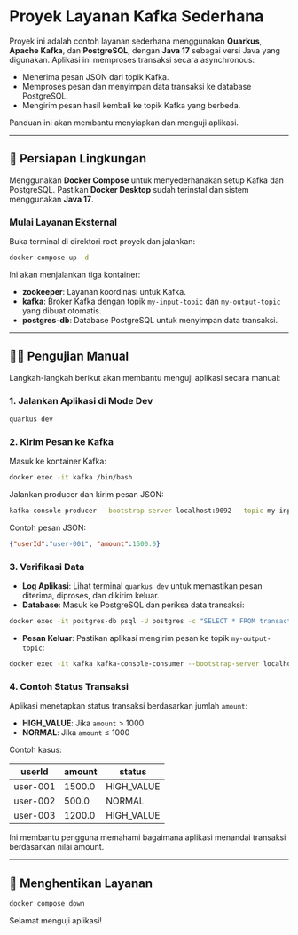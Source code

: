 # Proyek Layanan Kafka Sederhana

Proyek ini adalah contoh layanan sederhana menggunakan **Quarkus**, **Apache Kafka**, dan **PostgreSQL**, dengan **Java 17** sebagai versi Java yang digunakan. Aplikasi ini memproses transaksi secara asynchronous:

* Menerima pesan JSON dari topik Kafka.
* Memproses pesan dan menyimpan data transaksi ke database PostgreSQL.
* Mengirim pesan hasil kembali ke topik Kafka yang berbeda.

Panduan ini akan membantu menyiapkan dan menguji aplikasi.

---

## 🚀 Persiapan Lingkungan

Menggunakan **Docker Compose** untuk menyederhanakan setup Kafka dan PostgreSQL. Pastikan **Docker Desktop** sudah terinstal dan sistem menggunakan **Java 17**.

### Mulai Layanan Eksternal

Buka terminal di direktori root proyek dan jalankan:

```bash
docker compose up -d
```

Ini akan menjalankan tiga kontainer:

* **zookeeper**: Layanan koordinasi untuk Kafka.
* **kafka**: Broker Kafka dengan topik `my-input-topic` dan `my-output-topic` yang dibuat otomatis.
* **postgres-db**: Database PostgreSQL untuk menyimpan data transaksi.

---

## 🕵️‍♂️ Pengujian Manual

Langkah-langkah berikut akan membantu menguji aplikasi secara manual:

### 1. Jalankan Aplikasi di Mode Dev

```bash
quarkus dev
```

### 2. Kirim Pesan ke Kafka

Masuk ke kontainer Kafka:

```bash
docker exec -it kafka /bin/bash
```

Jalankan producer dan kirim pesan JSON:

```bash
kafka-console-producer --bootstrap-server localhost:9092 --topic my-input-topic
```

Contoh pesan JSON:

```json
{"userId":"user-001", "amount":1500.0}
```

### 3. Verifikasi Data

* **Log Aplikasi**: Lihat terminal `quarkus dev` untuk memastikan pesan diterima, diproses, dan dikirim keluar.
* **Database**: Masuk ke PostgreSQL dan periksa data transaksi:

```bash
docker exec -it postgres-db psql -U postgres -c "SELECT * FROM transaction;"
```

* **Pesan Keluar**: Pastikan aplikasi mengirim pesan ke topik `my-output-topic`:

```bash
docker exec -it kafka kafka-console-consumer --bootstrap-server localhost:9092 --topic my-output-topic --from-beginning
```

### 4. Contoh Status Transaksi

Aplikasi menetapkan status transaksi berdasarkan jumlah `amount`:

* **HIGH\_VALUE**: Jika `amount` > 1000
* **NORMAL**: Jika `amount` ≤ 1000

Contoh kasus:

| userId   | amount | status      |
| -------- | ------ | ----------- |
| user-001 | 1500.0 | HIGH\_VALUE |
| user-002 | 500.0  | NORMAL      |
| user-003 | 1200.0 | HIGH\_VALUE |

Ini membantu pengguna memahami bagaimana aplikasi menandai transaksi berdasarkan nilai amount.

---

## 🛑 Menghentikan Layanan

```bash
docker compose down
```

Selamat menguji aplikasi!
